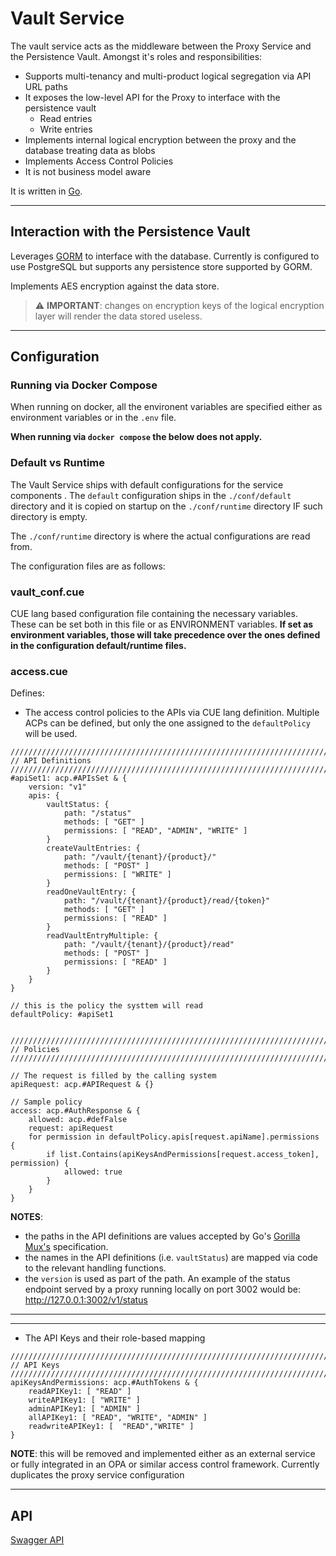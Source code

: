# Vault Service

The vault service acts as the middleware between the Proxy Service and the Persistence Vault. Amongst it's roles and responsibilities:
- Supports multi-tenancy and multi-product logical segregation via API URL paths
- It exposes the low-level API for the Proxy to interface with the persistence vault
    - Read entries
    - Write entries
- Implements internal logical encryption between the proxy and the database treating data as blobs
- Implements Access Control Policies
- It is not business model aware

It is written in [Go](https://go.dev/).

---
## Interaction with the Persistence Vault

Leverages [GORM](https://gorm.io/) to interface with the database. Currently is configured to use PostgreSQL but supports any persistence store supported by GORM.

Implements AES encryption against the data store.

>  :warning: **IMPORTANT**: changes on encryption keys of the logical encryption layer will render the data stored useless.

---
## Configuration

### Running via Docker Compose
When running on docker, all the environent variables are specified either as environment variables or in the `.env` file.

**When running via `docker compose` the below does not apply.**

### Default vs Runtime
The Vault Service ships with default configurations for the service components
.
The `default` configuration ships in the `./conf/default` directory and it is copied on startup on the `./conf/runtime` directory IF such directory is empty.

The `./conf/runtime` directory is where the actual configurations are read from.

The configuration files are as follows:

### vault_conf.cue
CUE lang based configuration file containing the necessary variables. These can be set both in this file or as ENVIRONMENT variables.
**If set as environment variables, those will take precedence over the ones defined in the configuration default/runtime files.**

### access.cue

Defines:
- The access control policies to the APIs via CUE lang definition. Multiple ACPs can be defined, but only the one assigned to the `defaultPolicy` will be used.
```
///////////////////////////////////////////////////////////////////////
// API Definitions
///////////////////////////////////////////////////////////////////////
#apiSet1: acp.#APIsSet & {
	version: "v1"
	apis: {
		vaultStatus: {
			path: "/status"
			methods: [ "GET" ]
			permissions: [ "READ", "ADMIN", "WRITE" ]
		}
		createVaultEntries: {
			path: "/vault/{tenant}/{product}/"
			methods: [ "POST" ]
			permissions: [ "WRITE" ]
		}
		readOneVaultEntry: {
			path: "/vault/{tenant}/{product}/read/{token}"
			methods: [ "GET" ]
			permissions: [ "READ" ]
		}
		readVaultEntryMultiple: {
			path: "/vault/{tenant}/{product}/read"
			methods: [ "POST" ]
			permissions: [ "READ" ]
		}
	}
}

// this is the policy the systtem will read
defaultPolicy: #apiSet1


///////////////////////////////////////////////////////////////////////
// Policies
///////////////////////////////////////////////////////////////////////

// The request is filled by the calling system
apiRequest: acp.#APIRequest & {}

// Sample policy
access: acp.#AuthResponse & {
	allowed: acp.#defFalse
	request: apiRequest
	for permission in defaultPolicy.apis[request.apiName].permissions {
		if list.Contains(apiKeysAndPermissions[request.access_token], permission) {
			allowed: true
		}
	}
}
```
**NOTES**: 

- the paths in the API definitions are values accepted by Go's [Gorilla Mux's](https://github.com/gorilla/mux) specification.
- the names in the API definitions (i.e. `vaultStatus`) are mapped via code to the relevant handling functions.
- the `version` is used as part of the path. An example of the status endpoint served by a proxy running locally on port 3002 would be:
    http://127.0.0.1:3002/v1/status
    
---
---
- The API Keys and their role-based mapping
```
///////////////////////////////////////////////////////////////////////
// API Keys
///////////////////////////////////////////////////////////////////////
apiKeysAndPermissions: acp.#AuthTokens & {
	readAPIKey1: [ "READ" ]
	writeAPIKey1: [ "WRITE" ]
	adminAPIKey1: [ "ADMIN" ]
	allAPIKey1: [ "READ", "WRITE", "ADMIN" ]
	readwriteAPIKey1: [  "READ","WRITE" ]
}
```
**NOTE**: this will be removed and implemented either as an external service or fully integrated in an OPA or similar access control framework. Currently duplicates the proxy service configuration

---
## API

[Swagger API](https://github.com/boxyhq/terminus/blob/main/swagger/vault/swagger.json)